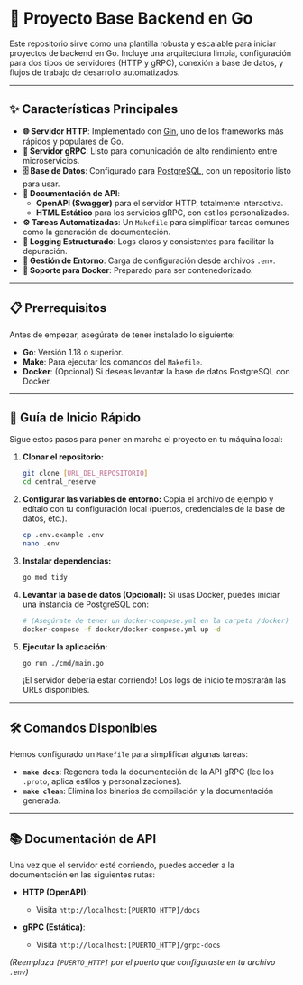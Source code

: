 # 🚀 Proyecto Base Backend en Go

Este repositorio sirve como una plantilla robusta y escalable para iniciar proyectos de backend en Go. Incluye una arquitectura limpia, configuración para dos tipos de servidores (HTTP y gRPC), conexión a base de datos, y flujos de trabajo de desarrollo automatizados.

---

## ✨ Características Principales

- **🌐 Servidor HTTP**: Implementado con [Gin](https://gin-gonic.com/), uno de los frameworks más rápidos y populares de Go.
- **🔌 Servidor gRPC**: Listo para comunicación de alto rendimiento entre microservicios.
- **🗄️ Base de Datos**: Configurado para [PostgreSQL](https://www.postgresql.org/), con un repositorio listo para usar.
- **📄 Documentación de API**:
    - **OpenAPI (Swagger)** para el servidor HTTP, totalmente interactiva.
    - **HTML Estático** para los servicios gRPC, con estilos personalizados.
- **⚙️ Tareas Automatizadas**: Un `Makefile` para simplificar tareas comunes como la generación de documentación.
- **📝 Logging Estructurado**: Logs claros y consistentes para facilitar la depuración.
- **🔑 Gestión de Entorno**: Carga de configuración desde archivos `.env`.
- **🐳 Soporte para Docker**: Preparado para ser contenedorizado.

---

## 📋 Prerrequisitos

Antes de empezar, asegúrate de tener instalado lo siguiente:

- **Go**: Versión 1.18 o superior.
- **Make**: Para ejecutar los comandos del `Makefile`.
- **Docker**: (Opcional) Si deseas levantar la base de datos PostgreSQL con Docker.

---

## 🚀 Guía de Inicio Rápido

Sigue estos pasos para poner en marcha el proyecto en tu máquina local:

1.  **Clonar el repositorio:**
    ```bash
    git clone [URL_DEL_REPOSITORIO]
    cd central_reserve
    ```

2.  **Configurar las variables de entorno:**
    Copia el archivo de ejemplo y edítalo con tu configuración local (puertos, credenciales de la base de datos, etc.).
    ```bash
    cp .env.example .env
    nano .env
    ```

3.  **Instalar dependencias:**
    ```bash
    go mod tidy
    ```

4.  **Levantar la base de datos (Opcional):**
    Si usas Docker, puedes iniciar una instancia de PostgreSQL con:
    ```bash
    # (Asegúrate de tener un docker-compose.yml en la carpeta /docker)
    docker-compose -f docker/docker-compose.yml up -d
    ```

5.  **Ejecutar la aplicación:**
    ```bash
    go run ./cmd/main.go
    ```
    ¡El servidor debería estar corriendo! Los logs de inicio te mostrarán las URLs disponibles.

---

## 🛠️ Comandos Disponibles

Hemos configurado un `Makefile` para simplificar algunas tareas:

-   **`make docs`**: Regenera toda la documentación de la API gRPC (lee los `.proto`, aplica estilos y personalizaciones).
-   **`make clean`**: Elimina los binarios de compilación y la documentación generada.

---

## 📚 Documentación de API

Una vez que el servidor esté corriendo, puedes acceder a la documentación en las siguientes rutas:

-   **HTTP (OpenAPI)**:
    -   Visita `http://localhost:[PUERTO_HTTP]/docs`

-   **gRPC (Estática)**:
    -   Visita `http://localhost:[PUERTO_HTTP]/grpc-docs`

*(Reemplaza `[PUERTO_HTTP]` por el puerto que configuraste en tu archivo `.env`)*
